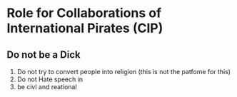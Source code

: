 # Role for Collaborations of International Pirates (CIP)

## Do not be a Dick
1. Do not try to convert people into religion (this is not the patfome for this)
2. Do not Hate speech in
3. be civl and reational

